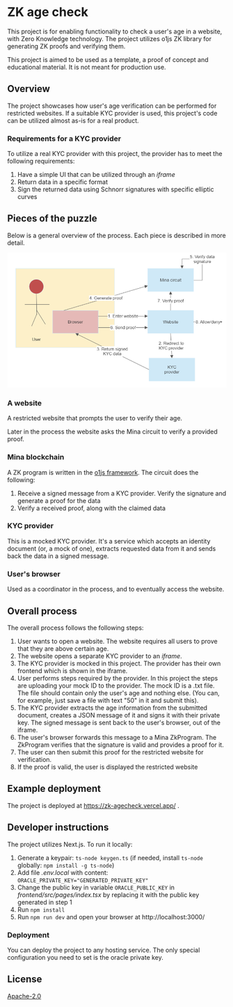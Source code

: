 # ZK age check

This project is for enabling functionality to check a user's age in a website, with Zero Knowledge technology. The project utilizes o1js ZK library for generating ZK proofs and verifying them.

This project is aimed to be used as a template, a proof of concept and educational material. It is not meant for production use.

## Overview

The project showcases how user's age verification can be performed for restricted websites. If a suitable KYC provider is used, this project's code can be utilized almost as-is for a real product.

### Requirements for a KYC provider

To utilize a real KYC provider with this project, the provider has to meet the following requirements:

1. Have a simple UI that can be utilized through an _iframe_
1. Return data in a specific format
1. Sign the returned data using Schnorr signatures with specific elliptic curves

## Pieces of the puzzle

Below is a general overview of the process. Each piece is described in more detail.

<img src='agecheck.png'>

### A website

A restricted website that prompts the user to verify their age.

Later in the process the website asks the Mina circuit to verify a provided proof.

### Mina blockchain

A ZK program is written in the [o1js framework](https://github.com/o1-labs/o1js). The circuit does the following:

1. Receive a signed message from a KYC provider. Verify the signature and generate a proof for the data
1. Verify a received proof, along with the claimed data

### KYC provider

This is a mocked KYC provider. It's a service which accepts an identity document (or, a mock of one), extracts requested data from it and sends back the data in a signed message.

### User's browser

Used as a coordinator in the process, and to eventually access the website.

## Overall process

The overall process follows the following steps:

1. User wants to open a website. The website requires all users to prove that they are above certain age.
1. The website opens a separate KYC provider to an _iframe_.
1. The KYC provider is mocked in this project. The provider has their own frontend which is shown in the iframe.
1. User performs steps required by the provider. In this project the steps are uploading your mock ID to the provider. The mock ID is a .txt file. The file should contain only the user's age and nothing else. (You can, for example, just save a file with text "50" in it and submit this).
1. The KYC provider extracts the age information from the submitted document, creates a JSON message of it and signs it with their private key. The signed message is sent back to the user's browser, out of the iframe.
1. The user's browser forwards this message to a Mina ZkProgram. The ZkProgram verifies that the signature is valid and provides a proof for it.
1. The user can then submit this proof for the restricted website for verification.
1. If the proof is valid, the user is displayed the restricted website

## Example deployment

The project is deployed at https://zk-agecheck.vercel.app/ .

## Developer instructions

The project utilizes Next.js. To run it locally:

1. Generate a keypair: `ts-node keygen.ts` (if needed, install `ts-node` globally: `npm install -g ts-node`)
1. Add file _.env.local_ with content: `ORACLE_PRIVATE_KEY="GENERATED_PRIVATE_KEY"`
1. Change the public key in variable `ORACLE_PUBLIC_KEY` in _frontend/src/pages/index.tsx_ by replacing it with the public key generated in step 1
1. Run `npm install`
1. Run `npm run dev` and open your browser at http://localhost:3000/

### Deployment

You can deploy the project to any hosting service. The only special configuration you need to set is the oracle private key.

## License

[Apache-2.0](LICENSE)
